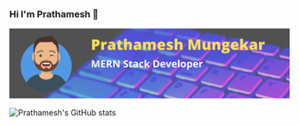 ### Hi I'm Prathamesh 👋

![alt text](/Simple%20Technology%20LinkedIn%20Banner%20(1).png)


<!--
**prathamsm7/prathamsm7** is a ✨ _special_ ✨ repository because its `README.md` (this file) appears on your GitHub profile.

Here are some ideas to get you started:

- 🔭 I’m currently working on ...
- 🌱 I’m currently learning ...
- 👯 I’m looking to collaborate on ...
- 🤔 I’m looking for help with ...
- 💬 Ask me about ...
- 📫 How to reach me: ...
- 😄 Pronouns: ...
- ⚡ Fun fact: ...
-->

![Prathamesh's GitHub stats](https://github-readme-stats.vercel.app/api?username=prathamsm7&theme=merko&show_icons=true)
